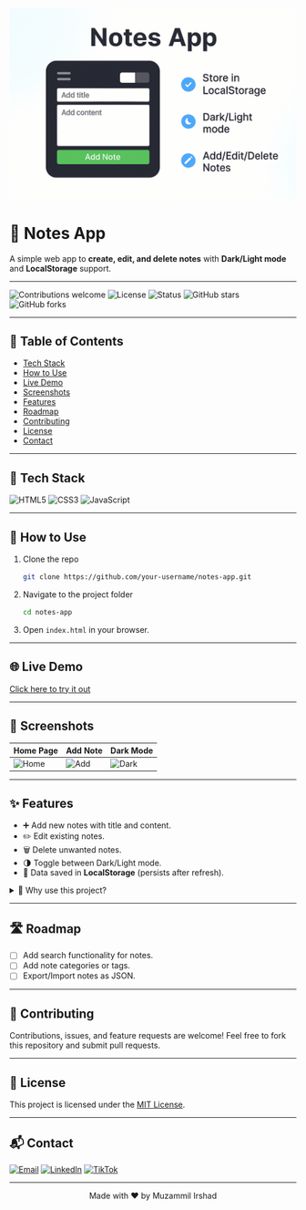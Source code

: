 <p align="center">
  <img src="https://raw.githubusercontent.com/muzammil-frontend-web-projects/Notes-App/main/screenshots/banner.png" alt="Notes App Banner" width="600"/>
</p>

# 📝 Notes App

A simple web app to **create, edit, and delete notes** with **Dark/Light mode** and **LocalStorage** support.

---

![Contributions welcome](https://img.shields.io/badge/contributions-welcome-brightgreen?style=for-the-badge)
![License](https://img.shields.io/badge/license-MIT-blue?style=for-the-badge)
![Status](https://img.shields.io/badge/status-active-success?style=for-the-badge)
![GitHub stars](https://img.shields.io/github/stars/Muzammil-Frontend-Web-Projects/Notes-App?style=for-the-badge)
![GitHub forks](https://img.shields.io/github/forks/Muzammil-Frontend-Web-Projects/Notes-App?style=for-the-badge)

---

## 📑 Table of Contents

* [Tech Stack](#-tech-stack)
* [How to Use](#-how-to-use)
* [Live Demo](#-live-demo)
* [Screenshots](#-screenshots)
* [Features](#-features)
* [Roadmap](#-roadmap)
* [Contributing](#-contributing)
* [License](#-license)
* [Contact](#-contact)

---

## 🚀 Tech Stack

![HTML5](https://img.shields.io/badge/HTML5-orange?style=for-the-badge\&logo=html5)
![CSS3](https://img.shields.io/badge/CSS3-blue?style=for-the-badge\&logo=css3)
![JavaScript](https://img.shields.io/badge/JavaScript-yellow?style=for-the-badge\&logo=javascript)

---

## 📂 How to Use

1. Clone the repo

   ```bash
   git clone https://github.com/your-username/notes-app.git
   ```
2. Navigate to the project folder

   ```bash
   cd notes-app
   ```
3. Open `index.html` in your browser.

---

## 🌐 Live Demo

[Click here to try it out](https://muzammil-frontend-web-projects.github.io/Notes-App/)

---

## 📸 Screenshots

| Home Page                       | Add Note                      | Dark Mode                       |
| ------------------------------- | ----------------------------- | ------------------------------- |
| ![Home]("./screenshots/light%20mode.png") | ![Add]("./screenshots/dark%20mode.png") | ![Dark]("./screenshots/show%20all%20text.png") |

---

## ✨ Features

* ➕ Add new notes with title and content.
* ✏️ Edit existing notes.
* 🗑️ Delete unwanted notes.
* 🌗 Toggle between Dark/Light mode.
* 💾 Data saved in **LocalStorage** (persists after refresh).

<details>
  <summary>📌 Why use this project?</summary>
  This project is helpful for beginners learning **CRUD operations** with JavaScript and how to work with **LocalStorage** and **themes**.
</details>

---

## 🛣️ Roadmap

* [ ] Add search functionality for notes.
* [ ] Add note categories or tags.
* [ ] Export/Import notes as JSON.

---

## 🤝 Contributing

Contributions, issues, and feature requests are welcome!
Feel free to fork this repository and submit pull requests.

---

## 📜 License

This project is licensed under the [MIT License](./LICENSE).

---

## 📬 Contact

[![Email](https://img.shields.io/badge/Email-D14836?logo=gmail\&logoColor=white)](mailto:cornerofcodes00@gmail.com)
[![LinkedIn](https://img.shields.io/badge/LinkedIn-blue?logo=linkedin\&logoColor=white)](https://www.linkedin.com/in/muhammad-muzammil-irshad-05b863333)
[![TikTok](https://img.shields.io/badge/TikTok-000000?logo=tiktok\&logoColor=white)](https://www.tiktok.com/@cornerofcodes)

---

<p align="center">Made with ❤️ by Muzammil Irshad</p>

